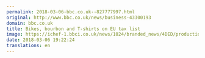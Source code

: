 ```yaml
---
permalink: 2018-03-06-bbc.co.uk--827777997.html
original: http://www.bbc.co.uk/news/business-43300193
domain: bbc.co.uk
title: Bikes, bourbon and T-shirts on EU tax list
image: https://ichef-1.bbci.co.uk/news/1024/branded_news/4DED/production/_100294991_gettyimages-129555021.jpg
date: 2018-03-06 19:22:24
translations: en
---
```


